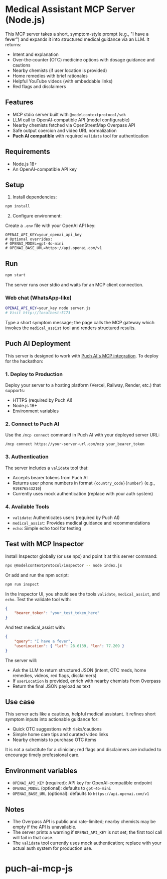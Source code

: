 # Medical Assistant MCP Server (Node.js)

This MCP server takes a short, symptom-style prompt (e.g., "I have a fever") and expands it into structured medical guidance via an LLM. It returns:

-   Intent and explanation
-   Over‑the‑counter (OTC) medicine options with dosage guidance and cautions
-   Nearby chemists (if user location is provided)
-   Home remedies with brief rationales
-   Helpful YouTube videos (with embeddable links)
-   Red flags and disclaimers

## Features

-   MCP stdio server built with `@modelcontextprotocol/sdk`
-   LLM call to OpenAI-compatible API (model configurable)
-   Nearby chemists fetched via OpenStreetMap Overpass API
-   Safe output coercion and video URL normalization
-   **Puch AI compatible** with required `validate` tool for authentication

## Requirements

-   Node.js 18+
-   An OpenAI-compatible API key

## Setup

1. Install dependencies:

```bash
npm install
```

2. Configure environment:

Create a `.env` file with your OpenAI API key:

```env
OPENAI_API_KEY=your_openai_api_key
# Optional overrides:
# OPENAI_MODEL=gpt-4o-mini
# OPENAI_BASE_URL=https://api.openai.com/v1
```

## Run

```bash
npm start
```

The server runs over stdio and waits for an MCP client connection.

### Web chat (WhatsApp-like)

```bash
OPENAI_API_KEY=your_key node server.js
# Visit http://localhost:5173
```

Type a short symptom message; the page calls the MCP gateway which invokes the `medical_assist` tool and renders structured results.

## Puch AI Deployment

This server is designed to work with [Puch AI's MCP integration](https://puch.ai/mcp). To deploy for the hackathon:

### 1. Deploy to Production

Deploy your server to a hosting platform (Vercel, Railway, Render, etc.) that supports:
- HTTPS (required by Puch AI)
- Node.js 18+
- Environment variables

### 2. Connect to Puch AI

Use the `/mcp connect` command in Puch AI with your deployed server URL:

```
/mcp connect https://your-server-url.com/mcp your_bearer_token
```

### 3. Authentication

The server includes a `validate` tool that:
- Accepts bearer tokens from Puch AI
- Returns user phone numbers in format `{country_code}{number}` (e.g., `919876543210`)
- Currently uses mock authentication (replace with your auth system)

### 4. Available Tools

- `validate`: Authenticates users (required by Puch AI)
- `medical_assist`: Provides medical guidance and recommendations
- `echo`: Simple echo tool for testing

## Test with MCP Inspector

Install Inspector globally (or use npx) and point it at this server command:

```bash
npx @modelcontextprotocol/inspector -- node index.js
```

Or add and run the npm script:

```bash
npm run inspect
```

In the Inspector UI, you should see the tools `validate`, `medical_assist`, and `echo`. Test the validate tool with:

```json
{
    "bearer_token": "your_test_token_here"
}
```

And test medical_assist with:

```json
{
    "query": "I have a fever",
    "userLocation": { "lat": 28.6139, "lon": 77.209 }
}
```

The server will:

-   Ask the LLM to return structured JSON (intent, OTC meds, home remedies, videos, red flags, disclaimers)
-   If `userLocation` is provided, enrich with nearby chemists from Overpass
-   Return the final JSON payload as text

## Use case

This server acts like a cautious, helpful medical assistant. It refines short symptom inputs into actionable guidance for:

-   Quick OTC suggestions with risks/cautions
-   Simple home care tips and curated video links
-   Nearby chemists to purchase OTC items

It is not a substitute for a clinician; red flags and disclaimers are included to encourage timely professional care.

## Environment variables

-   `OPENAI_API_KEY` (required): API key for OpenAI-compatible endpoint
-   `OPENAI_MODEL` (optional): defaults to `gpt-4o-mini`
-   `OPENAI_BASE_URL` (optional): defaults to `https://api.openai.com/v1`

## Notes

-   The Overpass API is public and rate-limited; nearby chemists may be empty if the API is unavailable.
-   The server prints a warning if `OPENAI_API_KEY` is not set; the first tool call will fail in that case.
-   The `validate` tool currently uses mock authentication; replace with your actual auth system for production use.
# puch-ai-mcp-js

